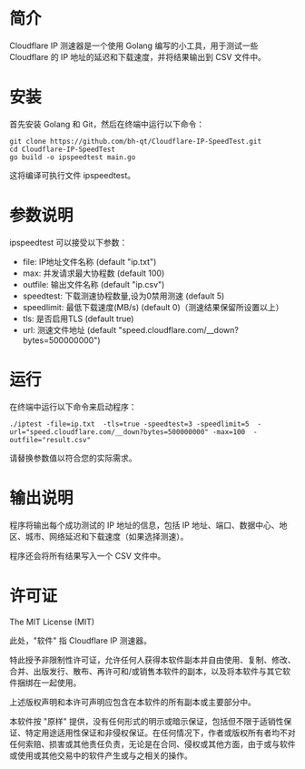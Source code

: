 # 简介
Cloudflare IP 测速器是一个使用 Golang 编写的小工具，用于测试一些 Cloudflare 的 IP 地址的延迟和下载速度，并将结果输出到 CSV 文件中。

# 安装
首先安装 Golang 和 Git，然后在终端中运行以下命令：

```
git clone https://github.com/bh-qt/Cloudflare-IP-SpeedTest.git
cd Cloudflare-IP-SpeedTest
go build -o ipspeedtest main.go
```
这将编译可执行文件 ipspeedtest。

# 参数说明
ipspeedtest 可以接受以下参数：

- file: IP地址文件名称 (default "ip.txt")
- max: 并发请求最大协程数 (default 100)
- outfile: 输出文件名称 (default "ip.csv")
- speedtest: 下载测速协程数量,设为0禁用测速 (default 5)
- speedlimit: 最低下载速度(MB/s) (default 0)（测速结果保留所设置以上）
- tls: 是否启用TLS (default true)
- url: 测速文件地址 (default "speed.cloudflare.com/__down?bytes=500000000")

# 运行
在终端中运行以下命令来启动程序：

```
./iptest -file=ip.txt  -tls=true -speedtest=3 -speedlimit=5  -url="speed.cloudflare.com/__down?bytes=500000000" -max=100  -outfile="result.csv"
```
请替换参数值以符合您的实际需求。

# 输出说明
程序将输出每个成功测试的 IP 地址的信息，包括 IP 地址、端口、数据中心、地区、城市、网络延迟和下载速度（如果选择测速）。

程序还会将所有结果写入一个 CSV 文件中。

# 许可证
The MIT License (MIT)

此处，"软件" 指 Cloudflare IP 测速器。

特此授予非限制性许可证，允许任何人获得本软件副本并自由使用、复制、修改、合并、出版发行、散布、再许可和/或销售本软件的副本，以及将本软件与其它软件捆绑在一起使用。

上述版权声明和本许可声明应包含在本软件的所有副本或主要部分中。

本软件按 "原样" 提供，没有任何形式的明示或暗示保证，包括但不限于适销性保证、特定用途适用性保证和非侵权保证。在任何情况下，作者或版权所有者均不对任何索赔、损害或其他责任负责，无论是在合同、侵权或其他方面，由于或与软件或使用或其他交易中的软件产生或与之相关的操作。
